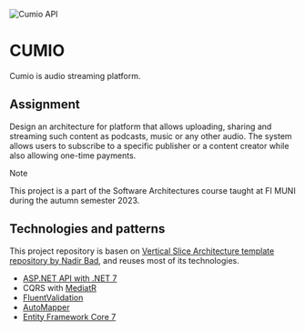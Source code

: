 ![Cumio API](https://github.com/stanislav-zeman/cumio/actions/workflows/actions.yml/badge.svg)

# CUMIO

Cumio is audio streaming platform.

## Assignment

Design an architecture for platform that allows uploading, sharing and streaming such content as podcasts, music or any other audio. 
The system allows users to subscribe to a specific publisher or a content creator while also allowing one-time payments.

> [!NOTE]
> This project is a part of the Software Architectures course taught at FI MUNI during the autumn semester 2023.

## Technologies and patterns

This project repository is basen on [Vertical Slice Architecture template repository by Nadir Bad](https://github.com/nadirbad/VerticalSliceArchitecture), and reuses most of its technologies.

- [ASP.NET API with .NET 7](https://docs.microsoft.com/en-us/aspnet/core/?view=aspnetcore-7.0)
- CQRS with [MediatR](https://github.com/jbogard/MediatR)
- [FluentValidation](https://fluentvalidation.net/)
- [AutoMapper](https://automapper.org/)
- [Entity Framework Core 7](https://docs.microsoft.com/en-us/ef/core/)
